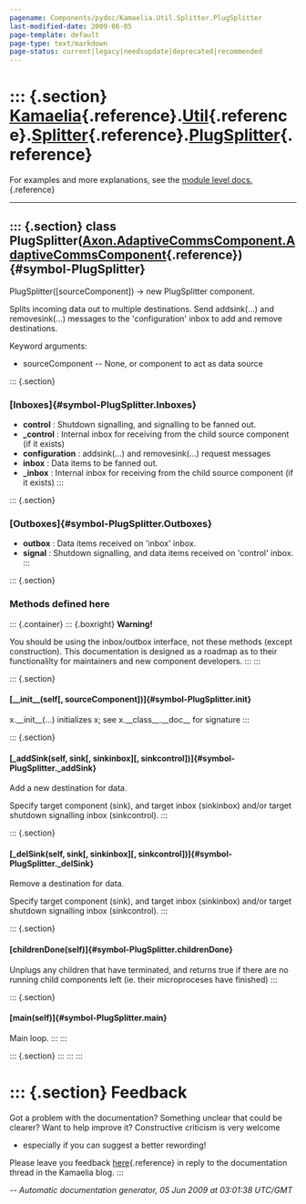 ```yaml
---
pagename: Components/pydoc/Kamaelia.Util.Splitter.PlugSplitter
last-modified-date: 2009-06-05
page-template: default
page-type: text/markdown
page-status: current|legacy|needsupdate|deprecated|recommended
---
```

::: {.section}
[Kamaelia](/Components/pydoc/Kamaelia.html){.reference}.[Util](/Components/pydoc/Kamaelia.Util.html){.reference}.[Splitter](/Components/pydoc/Kamaelia.Util.Splitter.html){.reference}.[PlugSplitter](/Components/pydoc/Kamaelia.Util.Splitter.PlugSplitter.html){.reference}
=============================================================================================================================================================================================================================================================================

For examples and more explanations, see the [module level
docs.](/Components/pydoc/Kamaelia.Util.Splitter.html){.reference}

------------------------------------------------------------------------

::: {.section}
class PlugSplitter([Axon.AdaptiveCommsComponent.AdaptiveCommsComponent](/Docs/Axon/Axon.AdaptiveCommsComponent.AdaptiveCommsComponent.html){.reference}) {#symbol-PlugSplitter}
--------------------------------------------------------------------------------------------------------------------------------------------------------

PlugSplitter(\[sourceComponent\]) -\> new PlugSplitter component.

Splits incoming data out to multiple destinations. Send addsink(\...)
and removesink(\...) messages to the \'configuration\' inbox to add and
remove destinations.

Keyword arguments:

-   sourceComponent \-- None, or component to act as data source

::: {.section}
### [Inboxes]{#symbol-PlugSplitter.Inboxes}

-   **control** : Shutdown signalling, and signalling to be fanned out.
-   **\_control** : Internal inbox for receiving from the child source
    component (if it exists)
-   **configuration** : addsink(\...) and removesink(\...) request
    messages
-   **inbox** : Data items to be fanned out.
-   **\_inbox** : Internal inbox for receiving from the child source
    component (if it exists)
:::

::: {.section}
### [Outboxes]{#symbol-PlugSplitter.Outboxes}

-   **outbox** : Data items received on \'inbox\' inbox.
-   **signal** : Shutdown signalling, and data items received on
    \'control\' inbox.
:::

::: {.section}
### Methods defined here

::: {.container}
::: {.boxright}
**Warning!**

You should be using the inbox/outbox interface, not these methods
(except construction). This documentation is designed as a roadmap as to
their functionalilty for maintainers and new component developers.
:::
:::

::: {.section}
#### [\_\_init\_\_(self\[, sourceComponent\])]{#symbol-PlugSplitter.__init__}

x.\_\_init\_\_(\...) initializes x; see x.\_\_class\_\_.\_\_doc\_\_ for
signature
:::

::: {.section}
#### [\_addSink(self, sink\[, sinkinbox\]\[, sinkcontrol\])]{#symbol-PlugSplitter._addSink}

Add a new destination for data.

Specify target component (sink), and target inbox (sinkinbox) and/or
target shutdown signalling inbox (sinkcontrol).
:::

::: {.section}
#### [\_delSink(self, sink\[, sinkinbox\]\[, sinkcontrol\])]{#symbol-PlugSplitter._delSink}

Remove a destination for data.

Specify target component (sink), and target inbox (sinkinbox) and/or
target shutdown signalling inbox (sinkcontrol).
:::

::: {.section}
#### [childrenDone(self)]{#symbol-PlugSplitter.childrenDone}

Unplugs any children that have terminated, and returns true if there are
no running child components left (ie. their microproceses have finished)
:::

::: {.section}
#### [main(self)]{#symbol-PlugSplitter.main}

Main loop.
:::
:::

::: {.section}
:::
:::
:::

::: {.section}
Feedback
========

Got a problem with the documentation? Something unclear that could be
clearer? Want to help improve it? Constructive criticism is very welcome
- especially if you can suggest a better rewording!

Please leave you feedback
[here](../../../cgi-bin/blog/blog.cgi?rm=viewpost&nodeid=1142023701){.reference}
in reply to the documentation thread in the Kamaelia blog.
:::

*\-- Automatic documentation generator, 05 Jun 2009 at 03:01:38 UTC/GMT*
